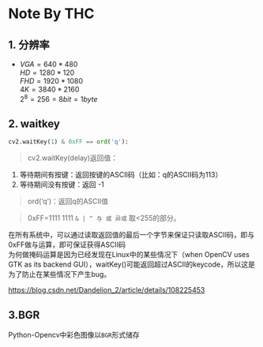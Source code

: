 <!--
 * @Author: WHURS-THC
 * @Date: 2022-10-22 15:45:03
 * @LastEditTime: 2022-10-22 17:00:44
 * @Description: 
-->
# Note By THC

## 1. 分辨率

- $VGA = 640 *480$  
$HD = 1280* 120$  
$FHD = 1920 *1080$  
$4K = 3840* 2160$  
$2^8=256=8bit=1byte$

## 2. waitkey

```python
cv2.waitKey(1) & 0xFF == ord('q'):
```

>cv2.waitKey(delay)返回值：  

1. 等待期间有按键：返回按键的ASCII码（比如：q的ASCII码为113）
2. 等待期间没有按键：返回 -1  

>ord(‘q’)：返回q的ASCII值
 
> 0xFF=1111 1111 `& | ^ 与 或 异或`  取<255的部分。

在所有系统中，可以通过读取返回值的最后一个字节来保证只读取ASCII码，即与0xFF做与运算，即可保证获得ASCII码  
为何做掩码运算是因为已经发现在Linux中的某些情况下（when OpenCV uses GTK as its backend GUI），waitKey()可能返回超过ASCII的keycode，所以这是为了防止在某些情况下产生bug。  

https://blog.csdn.net/Dandelion_2/article/details/108225453

## 3.BGR

Python-Opencv中彩色图像以`BGR`形式储存